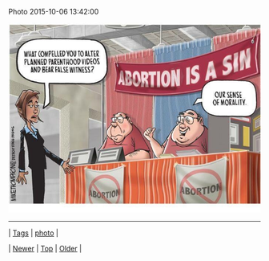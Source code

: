 <!--
title: Photo 2015-10-06 13
date: 2020-06-28T15:27:00.093Z
tags: photo
-->


Photo 2015-10-06 13:42:00

![](130616108053-0.jpg)

<!--BOTTOM-POST-NAVIGATION-->
---

| [Tags](tags.md) | [photo](tag-photo.md) |

| [Newer](130613111737.md) | [Top](index.md) | [Older](130619659546.md) |
